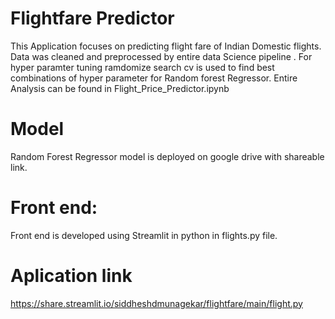 # Flightfare Predictor

This Application focuses on predicting flight fare of Indian Domestic flights.
Data was cleaned and preprocessed by entire data Science pipeline .
For hyper paramter tuning ramdomize search cv is used to find best combinations of hyper parameter for Random forest Regressor.
Entire Analysis can be found in Flight_Price_Predictor.ipynb 


# Model
Random Forest Regressor model is deployed on google drive with shareable link.

# Front end:
Front end is developed using Streamlit in python in flights.py file.


# Aplication link
https://share.streamlit.io/siddheshdmunagekar/flightfare/main/flight.py

